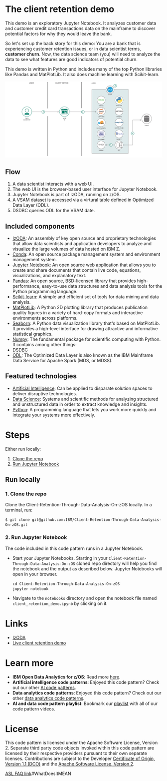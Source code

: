 # The client retention demo

This demo is an exploratory Jupyter Notebook.  It analyzes customer data and customer credit card transactions data on the mainframe to discover potential factors for why they would leave the bank.

So let's set up the back story for this demo: You are a bank that is experiencing customer retention issues, or in data scientist terms, **customer churn**.  Now, the data science team (you) will need to analyze the data to see what features are good indicators of potential churn.

This demo is written in Python and includes many of the top Python libraries like Pandas and MatPlotLib.  It also does machine learning with Scikit-learn.

![flow](flow-final.png)

## Flow

1. A data scientist interacts with a web UI.
1. The web UI is the browser-based user interface for Jupyter Notebook.
1. Jupyter Notebook is part of IzODA, running on z/OS.
1. A VSAM dataset is accessed via a virtural table defined in Optimized Data Layer (ODL).
1. DSDBC queries ODL for the VSAM date.

## Included components

* [IzODA](https://izoda.github.io): An assembly of key open source and proprietary technologies that allow data scientists and application developers to analyze and visualize the large volumes of data hosted on IBM Z.
* [Conda](https://conda.io/docs/index.html): An open source package management system and environment management system.
* [Jupyter Notebook](http://jupyter.org/): An open source web application that allows you to create and share documents that contain live code, equations, visualizations, and explanatory text.
* [Pandas](https://pandas.pydata.org): An open source, BSD-licensed library that provides high-performance, easy-to-use data structures and data analysis tools for the Python programming language.
* [Scikit-learn](http://scikit-learn.org/stable/): A simple and efficient set of tools for data mining and data analysis.
* [MatPlotLib](https://matplotlib.org): A Python 2D plotting library that produces publication quality figures in a variety of hard-copy formats and interactive environments across platforms.
* [Seaborn](https://seaborn.pydata.org): A Python data visualization library that's based on MatPlotLib. It provides a high-level interface for drawing attractive and informative statistical graphics.
* [Numpy](http://www.numpy.org): The fundamental package for scientific computing with Python. It contains among other things:
* [DSDBC](https://anaconda.org/izoda/dsdbc)
* [ODL](https://izoda.github.io/site/odl/odl/): The Optimized Data Layer is also known as the IBM Mainframe Data Service for Apache Spark (MDS, or MDSS).

## Featured technologies

* [Artificial Intelligence](https://medium.com/ibm-watson): Can be applied to disparate solution spaces to deliver disruptive technologies.
* [Data Science](https://medium.com/ibm-watson): Systems and scientific methods for analyzing structured and unstructured data in order to extract knowledge and insights.
* [Python](https://www.python.org/): A programming language that lets you work more quickly and integrate your systems more effectively.

# Steps

Either run locally:

1. [Clone the repo](#1-clone-the-repo)
2. [Run Jupyter Notebook](#2-run-jupyter-notebooks)

## Run locally

### 1. Clone the repo

Clone the Client-Retention-Through-Data-Analysis-On-zOS locally. In a terminal, run:

```
$ git clone git@github.com:IBM/Client-Retention-Through-Data-Analysis-On-zOS.git
```

### 2. Run Jupyter Notebook

The code included in this code pattern runs in a Jupyter Notebook.

* Start your Jupyter Notebooks. Starting in your `Client-Retention-Through-Data-Analysis-On-zOS` cloned repo directory will help you find the notebook and the output as described below. Jupyter Notebooks will open in your browser.

   ```
   cd Client-Retention-Through-Data-Analysis-On-zOS
   jupyter notebook
   ```

* Navigate to the `notebooks` directory and open the notebook file named `client_retention_demo.ipynb` by clicking on it.


# Links

* [IzODA](https://izoda.github.io)
* [Live client retention demo](https://www.youtube.com/watch?v=M_5UA7rgYgw&t=135s)


# Learn more

* **IBM Open Data Analytics for z/OS**: Read more [here](https://izoda.github.io).
* **Artificial intelligence code patterns**: Enjoyed this code pattern? Check out our other [AI code patterns](https://developer.ibm.com/code/technologies/artificial-intelligence/).
* **Data analytics code patterns**: Enjoyed this code pattern? Check out our other [data analytics code patterns](https://developer.ibm.com/code/technologies/data-science/).
* **AI and data code pattern playlist**: Bookmark our [playlist](https://www.youtube.com/playlist?list=PLzUbsvIyrNfknNewObx5N7uGZ5FKH0Fde) with all of our code pattern videos.


# License
This code pattern is licensed under the Apache Software License, Version 2.  Separate third party code objects invoked within this code pattern are licensed by their respective providers pursuant to their own separate licenses. Contributions are subject to the Developer [Certificate of Origin, Version 1.1 (DCO)](https://developercertificate.org/) and the [Apache Software License, Version 2](http://www.apache.org/licenses/LICENSE-2.0.txt).

[ASL FAQ link](http://www.apache.org/foundation/license-faq.html)#WhatDoesItMEAN
